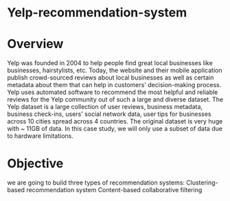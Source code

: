 # Yelp-recommendation-system
# Overview
Yelp was founded in 2004 to help people find great local businesses like businesses, hairstylists, etc. Today, the website and their mobile application publish crowd-sourced reviews about local businesses as well as certain metadata about them that can help in customers' decision-making process. Yelp uses automated software to recommend the most helpful and reliable reviews for the Yelp community out of such a large and diverse dataset.
The Yelp dataset is a large collection of user reviews, business metadata, business check-ins, users' social network data, user tips for businesses across 10 cities spread across 4 countries. The original dataset is very huge with ~ 11GB of data. In this case study, we will only use a subset of data due to hardware limitations.
# Objective
we are going to build three types of recommendation systems:
Clustering-based recommendation system
Content-based collaborative filtering
